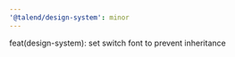 ```yaml
---
'@talend/design-system': minor
---
```


feat(design-system): set switch font to prevent inheritance
